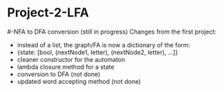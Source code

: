 # Project-2-LFA
#-NFA to DFA conversion (still in progress)
Changes from the first project:
* instead of a list, the graph/FA is now a dictionary of the form:
* {state: [bool, (nextNode1, letter), (nextNode2, letter), ...]}
* cleaner constructor for the automaton 
* lambda closure method for a state 
* conversion to DFA (not done)
* updated word accepting method (not done)
 
